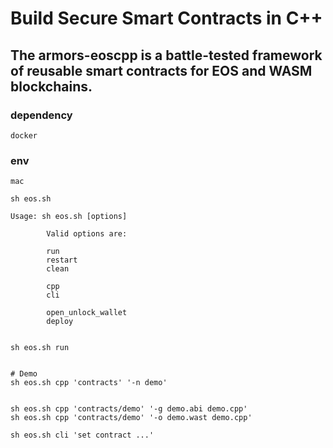 
# Build Secure Smart Contracts in C++

## The armors-eoscpp is a battle-tested framework of reusable smart contracts for EOS and WASM blockchains.

### dependency

    docker

### env

    mac

```
sh eos.sh

Usage: sh eos.sh [options]

        Valid options are:

        run
        restart
        clean

        cpp
        cli

        open_unlock_wallet
        deploy


sh eos.sh run


# Demo
sh eos.sh cpp 'contracts' '-n demo'


sh eos.sh cpp 'contracts/demo' '-g demo.abi demo.cpp'
sh eos.sh cpp 'contracts/demo' '-o demo.wast demo.cpp'

sh eos.sh cli 'set contract ...'


```
